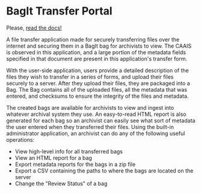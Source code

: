 # BagIt Transfer Portal

Please, [read the docs!](https://nctr-bagit-record-transfer.readthedocs.io/en/)

A file transfer application made for securely transferring files over the internet and securing them in a BagIt bag for archivists to view. The CAAIS is observed in this application, and a large portion of the metadata fields specified in that document are present in this application's transfer form.

With the user-side application, users provide a detailed description of the files they wish to transfer in a series of forms, and upload their files securely to a server. After they upload their files, they are packaged into a Bag. The Bag contains all of the uploaded files, all the metadata that was entered, and checksums to ensure the integrity of the files and metadata.

The created bags are available for archivists to view and ingest into whatever archival system they use. An easy-to-read HTML report is also generated for each bag so an archivist can easily see what sort of metadata the user entered when they transferred their files. Using the built-in administrator application, an archivist can do any of the following useful operations:

- View high-level info for all transferred bags
- View an HTML report for a bag
- Export metadata reports for the bags in a zip file
- Export a CSV containing the paths to where the bags are located on the server
- Change the "Review Status" of a bag
